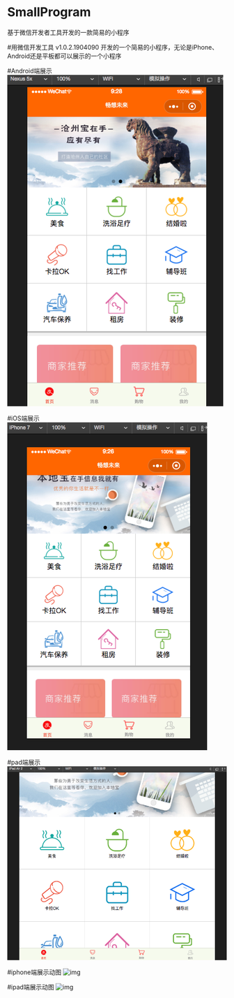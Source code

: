 # SmallProgram
基于微信开发者工具开发的一款简易的小程序

#用微信开发工具 v1.0.2.1904090 开发的一个简易的小程序，无论是iPhone、Android还是平板都可以展示的一个小程序

#Android端展示
 ![image text](https://github.com/xiao66guo/SmallProgram/blob/master/assets/SamplePicture/Android.png)
 
#iOS端展示
 ![image text](https://github.com/xiao66guo/SmallProgram/blob/master/assets/SamplePicture/iPhone.png)

#pad端展示
 ![image text](https://github.com/xiao66guo/SmallProgram/blob/master/assets/SamplePicture/平板.png)
 
#iphone端展示动图
 ![img](https://github.com/xiao66guo/SmallProgram/blob/master/assets/SamplePicture/iphone.gif)

#ipad端展示动图
 ![img](https://github.com/xiao66guo/SmallProgram/blob/master/assets/SamplePicture/ipad.gif)
